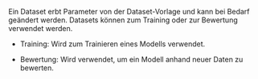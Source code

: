 Ein Dataset erbt Parameter von der Dataset-Vorlage und kann bei Bedarf geändert werden. Datasets können zum Training oder zur Bewertung verwendet werden.

-   Training: Wird zum Trainieren eines Modells verwendet.

-   Bewertung: Wird verwendet, um ein Modell anhand neuer Daten zu bewerten.
